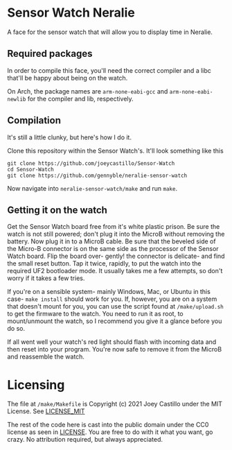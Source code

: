 # Sensor Watch Neralie
A face for the sensor watch that will allow you to display time in Neralie. 

## Required packages
In order to compile this face, you'll need the correct compiler and a libc that'll be happy about being on the watch.

On Arch, the package names are `arm-none-eabi-gcc` and `arm-none-eabi-newlib` for the compiler and lib, respectively.

## Compilation
It's still a little clunky, but here's how I do it.

Clone this repository within the Sensor Watch's. It'll look something like this

```
git clone https://github.com/joeycastillo/Sensor-Watch
cd Sensor-Watch
git clone https://github.com/gennyble/neralie-sensor-watch
```

Now navigate into `neralie-sensor-watch/make` and run `make`.

## Getting it on the watch
Get the Sensor Watch board free from it's white plastic prison. Be sure the watch is not still powered; don't plug it into the MicroB without removing the battery. Now plug it in to a MicroB cable. Be sure that the beveled side of the Micro-B connector is on the same side as the processor of the Sensor Watch board. Flip the board over- gently! the connector is delicate- and find the small reset button. Tap it twice, rapidly, to put the watch into the required UF2 bootloader mode. It usually takes me a few attempts, so don't worry if it takes a few tries.

If you're on a sensible system- mainly Windows, Mac, or Ubuntu in this case- `make install` should work for you. If, however, you are on a system that doesn't mount for you, you can use the script found at `/make/upload.sh` to get the firmware to the watch. You need to run it as root, to mount/unmount the watch, so I recommend you give it a glance before you do so.

If all went well your watch's red light should flash with incoming data and then reset into your program. You're now safe to remove it from the MicroB and reassemble the watch.

# Licensing
The file at `/make/Makefile` is Copyright (c) 2021 Joey Castillo under the MIT License. See [LICENSE_MIT](LICENSE_MIT)

The rest of the code here is cast into the public domain under the CC0 license as seen in [LICENSE](LICENSE). You are free to do with it what you want, go crazy. No attribution required, but always appreciated.